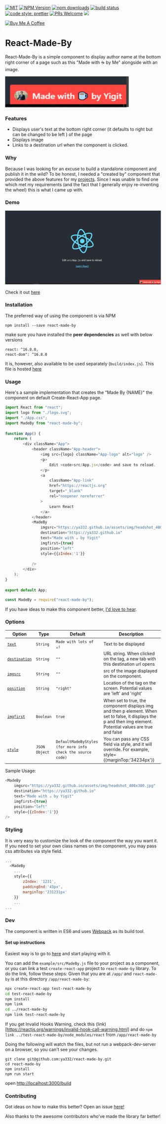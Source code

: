 [![MIT](https://img.shields.io/npm/l/react-made-by.svg?style=flat-square)](https://github.com/ya332/react-made-by/blob/master/LICENSE)
[![NPM Version](https://img.shields.io/npm/v/react-made-by.svg?style=flat-square)](https://www.npmjs.com/package/react-made-by)
[![npm downloads](https://img.shields.io/npm/dm/react-made-by.svg?style=flat-square)](https://www.npmjs.com/package/react-made-by)
[![build status](https://travis-ci.org/ya332/react-made-by.svg?branch=master)](https://travis-ci.org/ya332/react-made-by)
[![code style: prettier](https://img.shields.io/badge/code_style-prettier-ff69b4.svg?style=flat-square)](https://github.com/prettier/prettier)
[![PRs Welcome](https://img.shields.io/badge/PRs-welcome-green.svg)](https://github.com/ya332/react-made-by/blob/master/CONTRIBUTING.md)
<a href="https://codeclimate.com/github/ya332/react-made-by/maintainability"><img src="https://api.codeclimate.com/v1/badges/eb341c048262682dd7b1/maintainability" /></a>

<a href="https://www.buymeacoffee.com/ya332" target="_blank"><img src="https://cdn.buymeacoffee.com/buttons/arial-yellow.png" alt="Buy Me A Coffee" style="height: 51px !important;width: 217px !important;" ></a>

# React-Made-By

React-Made-By is a simple component to display author name at the bottom right corner of a page such as this "Made with ☕ by Me" alongside with an image.

<img src="./assets/tag.png" alt="Demo tag" width="400" height="100">

### Features

- Displays user's text at the bottom right corner (it defaults to right but can be changed to be left ) of the page
- Displays image
- Links to a destination url when the component is clicked.

### Why

Because I was looking for an excuse to build a standalone component and publish it in the wild? To be honest, I needed a "created by" component that provided the above features for my [projects](http://ya332.github.io#projects). Since I was unable to find one which met my requirements (and the fact that I generally enjoy re-inventing the wheel) this is what I came up with.

### Demo

![img](./assets/demo.png)

Check it out [here](https://stackblitz.com/edit/react-made-by?file=App.js)

### Installation

The preferred way of using the component is via NPM

```
npm install --save react-made-by
```

make sure you have installed the **peer dependencies** as well with below versions

```
react: ^16.8.0,
react-dom": ^16.8.0

```

It is, however, also available to be used separately (`build/index.js`). This file is hosted [here](https://unpkg.com/react-made-by@0.1.0/build/index.js)

### Usage

Here's a sample implementation that creates the "Made By {NAME}" the component on default Create-React-App page.

```javascript
import React from "react";
import logo from "./logo.svg";
import "./App.css";
import MadeBy from "react-made-by";

function App() {
	return (
		<div className="App">
			<header className="App-header">
				<img src={logo} className="App-logo" alt="logo" />
				<p>
					Edit <code>src/App.js</code> and save to reload.
				</p>
				<a
					className="App-link"
					href="https://reactjs.org"
					target="_blank"
					rel="noopener noreferrer"
				>
					Learn React
				</a>
			</header>
			<MadeBy
				imgsrc="https://ya332.github.io/assets/img/headshot_400x300.jpg"
				destination="https://ya332.github.io"
				text="Made with ☕ by Yigit"
				imgfirst={true}
				position="left"
				style={{zIndex:'1'}}

			/>
		</div>
	);
}

export default App;
```

```javascript
const MadeBy = require("react-made-by");
```

If you have ideas to make this component better, [I'd love to hear](https://github.com/ya332/react-made-by/issues/new).

<a name="Options"></a>

### Options

| Option                              | Type     | Default            | Description                                                                    |
| ----------------------------------- | -------- | ------------------ | ------------------------------------------------------------------------------ |
| [`text`](#tagsOption)               | `String` | `Made with lots of ☕!` | Text to be displayed                                                                 |
| [`destination`](#suggestionsOption) | `String` | `""`               | URL string. When clicked on the tag, a new tab with this destination url opens |
| [`imgsrc`](#delimiters)                | `String` | `""`               | src of the image displayed on the component.                                         |
| [`position`](#delimiters)                | `String` | `"right"`               | Location of the tag on the screen. Potential values are 'left' and 'right' |
| [`imgfirst`](#delimiters)                | `Boolean` | `true`               | When set to true, the component displays img and then p element. When set to false, it displays the p and then img element. Potential values are true and false |
| [`style`](#delimiters)                | `JSON Object` | `DefaultMadeByStyles (for more info check the source code)`               | You can pass any CSS field via style, and it will override. For example, style={{marginTop:'34234px'}} |

Sample Usage:

```js
<MadeBy
	imgsrc="https://ya332.github.io/assets/img/headshot_400x300.jpg"
	destination="https://ya332.github.io"
	text="Made with ☕ by Yigit"
	imgfirst={true}
	position="left"
	style={{zIndex:'1'}}
/>
```

### Styling

It is very easy to customize the look of the component the way you want it. If you need to set your own class names on the component, you may pass css attributes via style field.



```js
...
  <MadeBy
  	...
    style={{
		zIndex: '1231',
		paddingEnd:'43px',
		marginTop:'231231px'
	}}
	...
...
```

### Dev

The component is written in ES6 and uses [Webpack](http://webpack.github.io/) as its build tool.

#### Set up instructions
Easiest way is to go to [here](https://stackblitz.com/edit/react-vjhinx?file=src%2FMadeBy.js) and start playing with it.

You can add the `example/src/MadeBy.js` file to your project as a component, or you can link a test `create-react-app` project to `react-made-by` library. To do the link, follow these steps:
Given that you are at `/app/` and `react-made-by` is at this directory `/app/react-made-by`:
```bash
npx create-react-app test-react-made-by
cd test-react-made-by
npm install
npm link
cd ../react-made-by
npm link test-react-made-by
```
If you get Invalid Hooks Warning, check this (link)[https://reactjs.org/warnings/invalid-hook-call-warning.html] and do `npm link ../test-react-made-by/node_modules/react` from `/app/react-made-by`


Doing the following will watch the files, but not run a webpack-dev-server on a browser, so you can't see your changes. 
```
git clone git@github.com:ya332/react-made-by.git
cd react-made-by
npm install
npm run start
```
open [http://localhost:3000/build](http://localhost:3000/build)

### Contributing

Got ideas on how to make this better? Open an issue [here!](https://github.com/ya332/react-made-by/issues/new)

Also thanks to the awesome contributors who've made the library far better!

[default-suggestions-filter-logic]: https://github.com/ya332/react-made-by/blob/v4.0.1/lib/MadeBy.js#L83
[includes-polyfill]: https://github.com/mathiasbynens/String.prototype.includes
